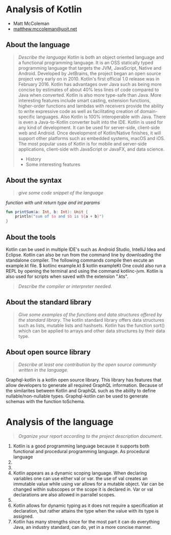 # Analysis of Kotlin

- Matt McColeman
- matthew.mccoleman@uoit.net

## About the language

> _Describe the language_
Kotlin is both an object oriented language and a functional programming language. It is an OSS statically typed programming language that targets the JVM, JavaScript, Native and Android. Developed by JetBrains, the project began an open source project very early on in 2010. Kotlin's first official 1.0 release was in February 2016. Kotlin has advantages over Java such as being more concise by estimates of about 40% less lines of code compared to Java when converted. Kotlin is also more type-safe than Java. More interesting features include smart casting, extension functions, higher-order functions and lambdas with receivers provide the ability to write expressive code as well as facilitating creation of domain-specific languages. Also Kotlin is 100% interoperable with Java. There is even a Java-to-Kotlin converter built into the IDE. Kotlin is used for any kind of development. It can be used for server-side, client-side web and Android. Once development of Kotlin/Native finishes, it will support other platforms such as embedded systems, macOS and iOS. The most popular uses of Kotlin is for mobile and server-side applications, client-side with JavaScript or JavaFX, and data science.
>
> - History
> - Some interesting features

## About the syntax

> _give some code snippet of the language_

*function with unit return type and int params*

```Kotlin
fun printSum(a: Int, b: Int): Unit {
    println("sum of $a and $b is ${a + b}")
}
```

## About the tools

Kotlin can be used in multiple IDE's such as Android Studio, IntelliJ Idea and Eclipse. Kotlin can also be run from the command line by downloading the standalone compiler. The following commands compile then excute an example.kt file. 
$ kotlinc example.kt
$ kotlin exampleKt
One could also run a REPL by opening the terminal and using the command kotlinc-jvm. Kotlin is also used for scripts when saved with the extension ".kts". 

> _Describe the compiler or interpreter needed_.

## About the standard library

> _Give some examples of the functions and data structures
> offered by the standard library_.
The kotlin standard library offers data structures such as lists, 
mutable lists and hashsets. Kotlin has the function sort() which can be applied to arrays and other data structures by their data type. 

## About open source library

> _Describe at least one contribution by the open source
community written in the language._

Graphql-kotlin is a kotlin open source library. This library has 
features that allow developers to generate all required GraphQL 
information. Because of the similarites between Kotlin and
GraphQL such as the ability to define nullable/non-nullable types.
Graphql-kotlin can be used to generate schemas with the function
toSchema.


# Analysis of the language

> _Organize your report according to the project description
document_.

1. Kotlin is a good programming language because it supports both
functional and procedural programming language. As procedural
language 
2.
3.
4. Kotlin appears as a dynamic scoping language. When declaring
variables one can use either val or var. the use of val creates
an immutable value while using var allows for a mutable object.
Var can be changed within subscopes or the scope it is declared in.
Var or val declarations are also allowed in parrallel scopes.
5. 
6. Kotlin allows for dynamic typing as it does not require a
specification at declaration, but rather attains the type when the 
value with its type is assigned.
7. Kotlin has many strengths since for the most part it can do
everything Java, an industry standard, can do, yet in a more
concise manner.


